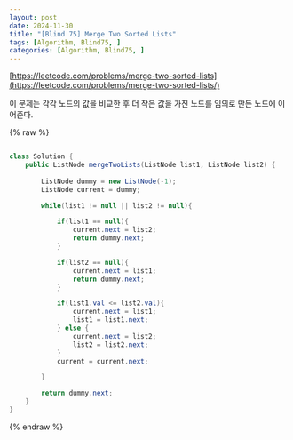 ```yaml
---
layout: post
date: 2024-11-30
title: "[Blind 75] Merge Two Sorted Lists"
tags: [Algorithm, Blind75, ]
categories: [Algorithm, Blind75, ]
---
```



[https://leetcode.com/problems/merge-two-sorted-lists](https://leetcode.com/problems/merge-two-sorted-lists/)


이 문제는 각각 노드의 값을 비교한 후 더 작은 값을 가진 노드를 임의로 만든 노드에 이어준다. 



{% raw %}
```java

class Solution {
    public ListNode mergeTwoLists(ListNode list1, ListNode list2) {
        
        ListNode dummy = new ListNode(-1);
        ListNode current = dummy;

        while(list1 != null || list2 != null){

            if(list1 == null){
                current.next = list2;
                return dummy.next;
            }

            if(list2 == null){
                current.next = list1;
                return dummy.next;
            }            

            if(list1.val <= list2.val){
                current.next = list1;
                list1 = list1.next;
            } else {
                current.next = list2;
                list2 = list2.next;
            }
            current = current.next;

        }

        return dummy.next;
    }
}
```
{% endraw %}


